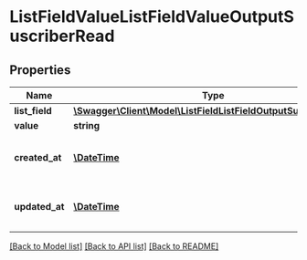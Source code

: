 # ListFieldValueListFieldValueOutputSuscriberRead

## Properties
Name | Type | Description | Notes
------------ | ------------- | ------------- | -------------
**list_field** | [**\Swagger\Client\Model\ListFieldListFieldOutputSuscriberRead**](ListFieldListFieldOutputSuscriberRead.md) |  | [optional] 
**value** | **string** | Value | [optional] 
**created_at** | [**\DateTime**](\DateTime.md) | Date &amp; Time resource created | [optional] 
**updated_at** | [**\DateTime**](\DateTime.md) | Date &amp; Time resource updated | [optional] 

[[Back to Model list]](../../README.md#documentation-for-models) [[Back to API list]](../../README.md#documentation-for-api-endpoints) [[Back to README]](../../README.md)


